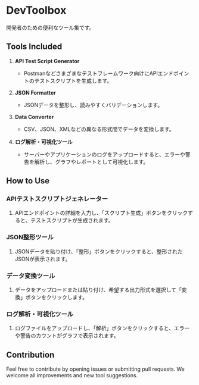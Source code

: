 # DevToolbox

開発者のための便利なツール集です。

## Tools Included

1. **API Test Script Generator**
   - Postmanなどさまざまなテストフレームワーク向けにAPIエンドポイントのテストスクリプトを生成します。

2. **JSON Formatter**
   - JSONデータを整形し、読みやすくバリデーションします。

3. **Data Converter**
   - CSV、JSON、XMLなどの異なる形式間でデータを変換します。

4. **ログ解析・可視化ツール**
   - サーバーやアプリケーションのログをアップロードすると、エラーや警告を解析し、グラフやレポートとして可視化します。

## How to Use

### APIテストスクリプトジェネレーター
1. APIエンドポイントの詳細を入力し、「スクリプト生成」ボタンをクリックすると、テストスクリプトが生成されます。

### JSON整形ツール
1. JSONデータを貼り付け、「整形」ボタンをクリックすると、整形されたJSONが表示されます。

### データ変換ツール
1. データをアップロードまたは貼り付け、希望する出力形式を選択して「変換」ボタンをクリックします。

### ログ解析・可視化ツール
1. ログファイルをアップロードし、「解析」ボタンをクリックすると、エラーや警告のカウントがグラフで表示されます。

## Contribution

Feel free to contribute by opening issues or submitting pull requests. We welcome all improvements and new tool suggestions.
